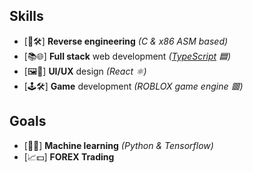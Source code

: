 ## Skills
- [🔄🛠️] **Reverse engineering** *(C & x86 ASM based)*
- [📚🌐] **Full stack** web development *(<u>TypeScript</u> 🟦)*
- [🖼️🥰] **UI/UX** design *(React ⚛️)*
- [🕹️🛠️] **Game** development *(ROBLOX game engine 🟥)*

## Goals
- [🤖🧠] **Machine learning** *(Python & Tensorflow)*
- [📈💵] **FOREX Trading**
